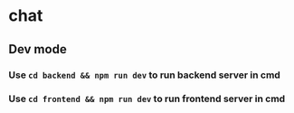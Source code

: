 # chat

## Dev mode
### Use `cd backend && npm run dev` to run backend server in cmd
### Use `cd frontend && npm run dev` to run frontend server in cmd
